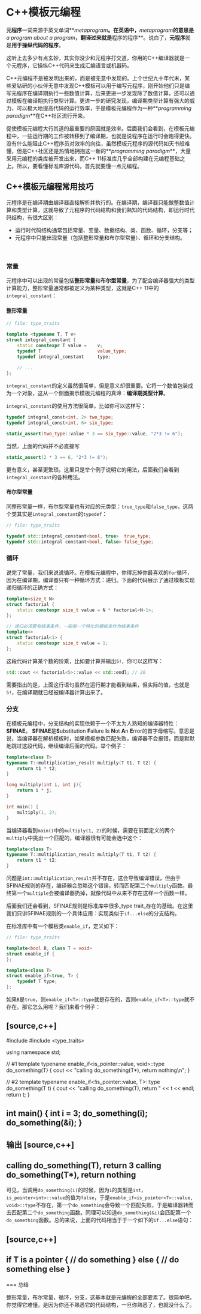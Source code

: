 # C++模板元编程

**元程序**一词来源于英文单词**_metaprogram_**。在英语中，**_metaprogram_**的意思是**_a program about a program_**，翻译过来就是**程序的程序**。说白了，**元程序**就是**用于操纵代码的程序**。

这听上去多少有点玄妙，其实你没少和元程序打交道，你用的C++编译器就是一个元程序，它操纵C++代码来生成汇编语言或机器码。

C++元编程不是被发明出来的，而是被无意中发现的。上个世纪九十年代末，某些爱钻研的小伙伴无意中发现C++模板可以用于编写元程序，刚开始他们只是编写元程序在编译期执行一些数值计算，后来更进一步发现除了数值计算，还可以通过模板在编译期执行类型计算。更进一步的研究发现，编译期类型计算有强大的威力，可以极大地提高代码的运行效率，于是模板元编程作为一种**_programming paradigm_**在C++社区流行开来。

促使模板元编程大行其道的最重要的原因就是效率。后面我们会看到，在模板元编程中，一些运行期的工作被转移到了编译期，也就是说程序在运行时会跑得更快。没有什么能阻止C++程序员对效率的向往，虽然模板元程序的源代码如天书般难懂，但是C++社区还是热情地拥抱这一新的**_programming paradigm_**，大量采用元编程的类库被开发出来，而C++ 11标准库几乎全部构建在元编程基础之上。所以，要看懂标准库源代码，首先就要懂一点元编程。

## C++模板元编程常用技巧

元程序是在编译期由编译器直接解析并执行的。在编译期，编译器只能做整数值计算和类型计算，这就导致了元程序的代码结构和我们熟知的代码结构，即运行时代码结构，有很大区别：

* 运行时代码结构通常包括常量、变量、数据结构、类、函数、循环，分支等；
* 元程序中只能出现常量（包括整形常量和布尔型常量）、循环和分支结构。

<br/>

### 常量

元程序中可以出现的常量包括**整形常量**和**布尔型常量**，为了配合编译器强大的类型计算能力，整形常量通常都被定义为某种类型，这就是C++ 11中的`integral_constant`：

#### 整形常量

```c++
// file: type_traits

template <typename T, T v>
struct integral_constant {
    static constexpr T value =    v;
    typedef T                     value_type;
    typedef integral_constant     type;
    
    // ...
};
```

`integral_constant`的定义虽然很简单，但是意义却很重要。它将一个数值包装成为一个对象，这从一个侧面揭示模板元编程的真谛：**编译期类型计算**。

`integral_constant`的使用方法很简单，比如你可以这样写：

```c++
typedef integral_const<int, 2> two_type;
typedef integral_const<int, 6> six_type;

static_assert(two_type::value * 3 == six_type::value, "2*3 != 6");
```

当然，上面的代码并不必直接写

```c++
static_assert(2 * 3 == 6, "2*3 != 6");
```

更有意义，甚至更繁琐。这里只是举个例子说明它的用法，后面我们会看到`integral_constant`的各种用法。

#### 布尔型常量

同整形常量一样，布尔型常量也有对应的元类型：`true_type`和`false_type`，这两个类其实是`integral_constant`的`typedef`：

```c++
// file: type_traits

typedef std::integral_constant<bool, true>  true_type;
typedef std::integral constant<bool, false> false_type;
```

### 循环

说完了常量，我们来说说循环。在模板元编程中，你得忘掉你最喜欢的`for`循环，因为在编译期，编译器只有一种循环方式：递归。下面的代码展示了通过模板实现递归循环的正确方式：

```c++
template<size_t N>
struct factorial {
    static constexpr size_t value = N * factorial<N-1>;
};

// 递归必须要有结束条件，一般用一个特化的模板来作为结束条件
template<>
struct factorial<1> {
    static constexpr size_t value = 1;
};
```

这段代码计算某个数的阶乘，比如要计算并输出`5!`，你可以这样写：

```c++
std::cout << factorial<5>::value << std::endl; // 20
```

需要指出的是，上面这行语句虽然在运行期才能看到结果，但实际的值，也就是`5!`，在编译期就已经被编译器计算出来了。


### 分支

在模板元编程中，分支结构的实现依赖于一个不太为人熟知的编译器特性：**SFINAE**。 **SFINAE**是**S**ubstitution **F**ailure **I**s **N**ot **A**n **E**rror的首字母缩写。意思是说，当编译器在解析模板时，如果模板参数匹配失败，编译器不会报错，而是默默地跳过这段代码，继续编译后面的代码。举个例子：

```c++
template<class T>
typename T::multiplication_result multiply(T t1, T t2) {
    return t1 * t2;
}

long multiply(int i, int j){
    return i * j;
}

int main() {
    multiply(1, 2);
}
```

当编译器看到`main()`中的`multiply(1, 2)`的时候，需要在前面定义的两个`multiply`中挑出一个匹配的，编译器很有可能会选中这个：

```c++
template<class T>
typename T::multiplication_result multiply(T t1, T t2) {
    return t1 * t2;
}
```

问题是`int::multiplication_result`并不存在，这会导致编译错误，但由于SFINAE规则的存在，编译器会忽略这个错误，转而匹配第二个`multiply`函数。最终第一个`multiple`会被编译器扔掉，就像代码中从来不存在这样一个函数一样。

后面我们还会看到，SFINAE规则是标准库中很多_type trait_存在的基础。在这里我们只讲SFINAE规则的一个具体应用：实现类似于`if...else`的分支结构。

在标准库中有一个模板类`enable_if`，定义如下：

```c++
// file: type_traits

template<bool B, class T = void>
struct enable_if {
};

template<class T>
struct enable_if<true, T> {
    typedef T type;
};
```

如果`B`是`true`，则`enable_if<T>::type`就是存在的，否则`enable_if<T>::type`就不存在。那它怎么用呢？我们来看个例子：

[source,c++]
----
#include <iostream>
#include <type_traits>

using namespace std;

// #1
template<class T>
typename enable_if<is_pointer<T>::value, void>::type
do_something(T) {
    cout << "calling do_something(T*), return nothing\n";
}

// #2
template<class T>
typename enable_if<!is_pointer<T>::value, T>::type
do_something(T t) {
    cout << "calling do_something(T), return " << t << endl;
    return t;
}

int main() {
    int i = 3;
    do_something(i);
    do_something(&i);
}
----

输出
[source,c++]
----
calling do_something(T), return 3
calling do_something(T*), return nothing
----

可见，当调用``do_something(i)``的时候，因为``i``的类型是``int``，``is_pointer<int>::value``的值为``false``，于是``enable_if<is_pointer<T>::value, void>::type``不存在，第一个``do_something``会导致一个匹配失败，于是编译器转而去匹配第二个``do_something``函数。同理可以知道``do_something(&i)``会匹配第一个``do_something``函数。总的来说，上面的代码相当于于一个如下的``if...else``语句：

[source,c++]
----
if T is a pointer {
    // do something
}
else {
    // do something else
}
----

=== 总结

整形常量，布尔常量，循环，分支，这基本就是元编程的全部要素了。很简单吧，你觉得它难懂，是因为你还不熟悉它的代码结构，一旦你熟悉了，也就没什么了。








